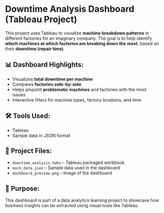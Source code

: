 # Downtime Analysis Dashboard (Tableau Project)

This project uses Tableau to visualize **machine breakdown patterns** in different factories for an imaginary company. The goal is to help identify **which machines at which factories are breaking down the most**, based on their **downtime (repair time)**.

## 📊 Dashboard Highlights:
- Visualizes **total downtime per machine**
- Compares **factories side-by-side**
- Helps pinpoint **problematic machines** and factories with the most issues
- Interactive filters for machine types, factory locations, and time

## 🛠️ Tools Used:
- Tableau
- Sample data in JSON format

## 📁 Project Files:
- `downtime_analysis.twbx` – Tableau packaged workbook
- `mock_data.json` – Sample data used in the dashboard
- `dashboard_preview.png` – Image of the dashboard
  
## 📌 Purpose:
This dashboard is part of a data analytics learning project to showcase how business insights can be extracted using visual tools like Tableau.  
